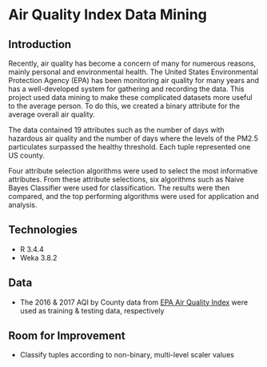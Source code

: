 # Air Quality Index Data Mining

## Introduction

Recently, air quality has become a concern of many for numerous reasons, mainly personal and environmental health. The United States Environmental Protection Agency (EPA) has been monitoring air quality for many years and has a well-developed system for gathering and recording the data. This project used data mining to make these complicated datasets more useful to the average person. To do this, we created a binary attribute for the average overall air quality.

The data contained 19 attributes such as the number of days with hazardous air quality and the number of days where the levels of the PM2.5 particulates surpassed the healthy threshold. Each tuple represented one US county.

Four attribute selection algorithms were used to select the most informative attributes. From these attribute selections, six algorithms such as Naive Bayes Classifier were used for classification. The results were then compared, and the top performing algorithms were used for application and analysis.


## Technologies
* R 3.4.4
* Weka 3.8.2

## Data
* The 2016 & 2017 AQI by County data from [EPA Air Quality Index](https://aqs.epa.gov/aqsweb/airdata/download_files.html) were used as training & testing data, respectively


## Room for Improvement

* Classify tuples according to non-binary, multi-level scaler values